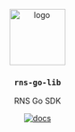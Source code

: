 <p align="middle">
    <img src="https://www.rifos.org/assets/img/logo.svg" alt="logo" height="100" >
</p>
<h3 align="middle"><code>rns-go-lib</code></h3>
<p align="middle">
    RNS Go SDK
</p>
<p align="middle">
    <a href="https://developers.rsk.co/rif/rns/libs/">
      <img src="https://img.shields.io/badge/-docs-brightgreen" alt="docs" />
    </a>
</p>
